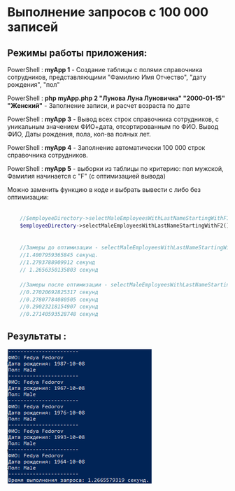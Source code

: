 
# Выполнение запросов с 100 000 записей

## Режимы работы приложения:

PowerShell : **myApp 1** - Создание таблицы с полями справочника сотрудников, представляющими "Фамилию Имя Отчество", "дату рождения", "пол"

PowerShell : **php myApp.php 2 "Лунова Луна Луновична" "2000-01-15" "Женский"** - Заполнение записи, и расчет возраста по дате

PowerShell : **myApp 3** - Вывод всех строк справочника сотрудников, с уникальным значением ФИО+дата, отсортированным по ФИО. Вывод ФИО, Даты рождения, пола, кол-ва полных лет.

PowerShell : **myApp 4** - Заполнение автоматически 100 000 строк справочника сотрудников.

PowerShell : **myApp 5** - выборки из таблицы по критерию: пол мужской, Фамилия начинается с "F" (с оптимизацией вывода)


Можно заменить функцию в коде и выбрать вывести с либо без оптимизации: 

```php

    //$employeeDirectory->selectMaleEmployeesWithLastNameStartingWithF1();
    $employeeDirectory->selectMaleEmployeesWithLastNameStartingWithF2();


    //Замеры до оптимизации - selectMaleEmployeesWithLastNameStartingWithF1
    //1.4007959365845 секунд.
    //1.2793788909912 секунд
    // 1.2656350135803 секунд

    //Замеры после оптимизации - selectMaleEmployeesWithLastNameStartingWithF2
    //0.27020692825317 секунд
    //0.27807784080505 секунд
    //0.29023218154907 секунд
    //0.27140593528748 секунд

```


## Результаты :

![result](https://github.com/Evireol/PTMK/blob/main/pngForReadme/result5-1.png)
